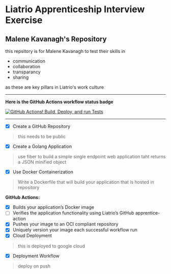 # Liatrio Apprenticeship Interview Exercise
## Malene Kavanagh's Repository

this repsitory is for Malene Kavanagh to test their skills in  
- communication
- collaboration
- transparancy
- sharing

as these are key pillars in Liatrio's work culture

----------

**Here is the GitHub Actions workflow status badge**

[![GitHub Actions! Build, Deploy, and run Tests](https://github.com/Malene-Kavanagh/interview-Exercise/actions/workflows/google-cloudrun-source.yml/badge.svg)](https://github.com/Malene-Kavanagh/interview-Exercise/actions/workflows/google-cloudrun-source.yml)

----------

-[X] Create a GitHub Repository
> this needs to be public

-[X] Create a Golang Application
> use fiber to build a simple single endpoint web application taht returns a JSON minified object

-[X] Use Docker Containerization
> Write a Dockerfile that will build your application that is hosted in repository

**GitHub Actions:**
  -[X] Builds your application’s Docker image
  -[ ] Verifies the application functionality using Liatrio’s GitHub apprentice-action
  -[X]  Pushes your image to an OCI compliant repository
  -[X] Uniquely version your image each successful workflow run
-[X] Cloud Deployment 
> this is deployed to google cloud

-[X] Deployment Workflow
> deploy on push
